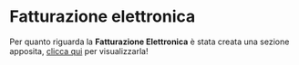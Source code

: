 # Fatturazione elettronica

Per quanto riguarda la **Fatturazione Elettronica** è stata creata una sezione apposita, [clicca qui](../../../../faq-1/fatturazione-elettronica/) per visualizzarla!

